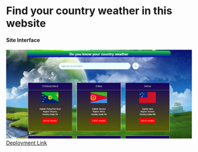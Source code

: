 <h1>Find your country weather in this website</h1>
<h4>Site Interface</h4>
<img src="weatherPage.png"></img>
<a href="https://monumental-parfait-45ef90.netlify.app/">Deployment Link</a>
